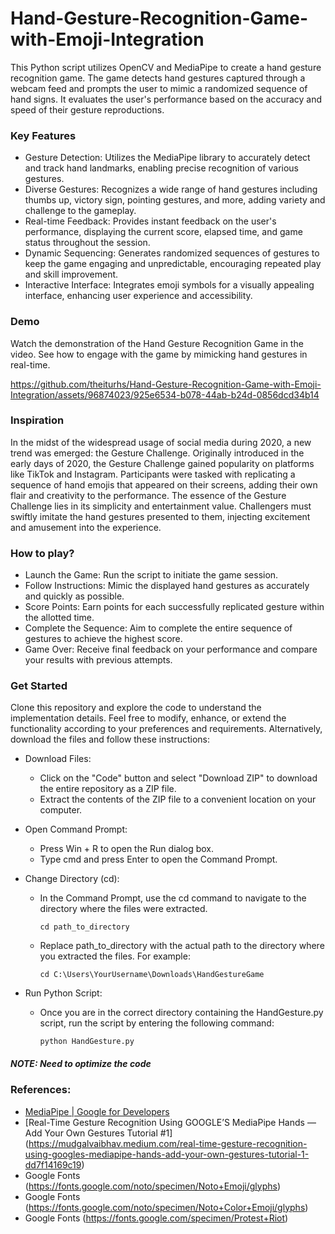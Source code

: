 # Hand-Gesture-Recognition-Game-with-Emoji-Integration

This Python script utilizes OpenCV and MediaPipe to create a hand gesture recognition game. The game detects hand gestures captured through a webcam feed and prompts the user to mimic a randomized sequence of hand signs. It evaluates the user's performance based on the accuracy and speed of their gesture reproductions.

### Key Features

* Gesture Detection: Utilizes the MediaPipe library to accurately detect and track hand landmarks, enabling precise recognition of various gestures.
* Diverse Gestures: Recognizes a wide range of hand gestures including thumbs up, victory sign, pointing gestures, and more, adding variety and challenge to the gameplay.
* Real-time Feedback: Provides instant feedback on the user's performance, displaying the current score, elapsed time, and game status throughout the session.
* Dynamic Sequencing: Generates randomized sequences of gestures to keep the game engaging and unpredictable, encouraging repeated play and skill improvement.
* Interactive Interface: Integrates emoji symbols for a visually appealing interface, enhancing user experience and accessibility.

### Demo
Watch the demonstration of the Hand Gesture Recognition Game in the video. See how to engage with the game by mimicking hand gestures in real-time.

https://github.com/theiturhs/Hand-Gesture-Recognition-Game-with-Emoji-Integration/assets/96874023/925e6534-b078-44ab-b24d-0856dcd34b14


### Inspiration

In the midst of the widespread usage of social media during 2020, a new trend was emerged: the Gesture Challenge. Originally introduced in the early days of 2020, the Gesture Challenge gained popularity on platforms like TikTok and Instagram. Participants were tasked with replicating a sequence of hand emojis that appeared on their screens, adding their own flair and creativity to the performance. The essence of the Gesture Challenge lies in its simplicity and entertainment value. Challengers must swiftly imitate the hand gestures presented to them, injecting excitement and amusement into the experience.

### How to play?

* Launch the Game: Run the script to initiate the game session.
* Follow Instructions: Mimic the displayed hand gestures as accurately and quickly as possible.
* Score Points: Earn points for each successfully replicated gesture within the allotted time.
* Complete the Sequence: Aim to complete the entire sequence of gestures to achieve the highest score.
* Game Over: Receive final feedback on your performance and compare your results with previous attempts.

### Get Started

Clone this repository and explore the code to understand the implementation details. Feel free to modify, enhance, or extend the functionality according to your preferences and requirements.
Alternatively, download the files and follow these instructions:

* Download Files:
     * Click on the "Code" button and select "Download ZIP" to download the entire repository as a ZIP file.
     * Extract the contents of the ZIP file to a convenient location on your computer.
* Open Command Prompt:
     * Press Win + R to open the Run dialog box.
     * Type cmd and press Enter to open the Command Prompt.
* Change Directory (cd):
  
     * In the Command Prompt, use the cd command to navigate to the directory where the files were extracted.

       ```
       cd path_to_directory
       ```
       
     * Replace path_to_directory with the actual path to the directory where you extracted the files. For example:

       ```
       cd C:\Users\YourUsername\Downloads\HandGestureGame
       ```
       
* Run Python Script:
     * Once you are in the correct directory containing the HandGesture.py script, run the script by entering the following command:

       ```
       python HandGesture.py
       ```
       

##### NOTE: Need to optimize the code

### References:

* [MediaPipe | Google for Developers](https://developers.google.com/mediapipe)
* [Real-Time Gesture Recognition Using GOOGLE’S MediaPipe Hands — Add Your Own Gestures Tutorial #1] (https://mudgalvaibhav.medium.com/real-time-gesture-recognition-using-googles-mediapipe-hands-add-your-own-gestures-tutorial-1-dd7f14169c19)
* Google Fonts (https://fonts.google.com/noto/specimen/Noto+Emoji/glyphs)
* Google Fonts (https://fonts.google.com/noto/specimen/Noto+Color+Emoji/glyphs)
* Google Fonts (https://fonts.google.com/specimen/Protest+Riot)
